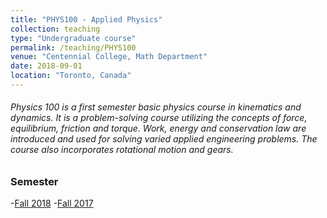 ```yaml
---
title: "PHYS100 - Applied Physics"
collection: teaching
type: "Undergraduate course"
permalink: /teaching/PHYS100
venue: "Centennial College, Math Department"
date: 2018-09-01
location: "Toronto, Canada"
---
```


###### 	Physics 100 is a first semester basic physics course in kinematics and dynamics. It is a problem-solving course utilizing the concepts of force, equilibrium, friction and torque. Work, energy and conservation law are introduced and used for solving varied applied engineering problems. The course also incorporates rotational motion and gears.


### Semester
-[Fall 2018](https://e.centennialcollege.ca/d2l/home/384550)
-[Fall 2017](https://e.centennialcollege.ca/d2l/home/302270)
